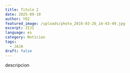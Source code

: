 ```yaml
---
title: Titulo 2
date: 2025-09-10
author: YO2
featured_image: /uploads/photo_2016-03-26_14-43-49.jpg
excerpt: JIJI
language: es
category: Noticias
tags:
  - JAJA
draft: false
---
```

descripcion